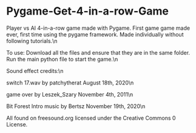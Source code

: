 # Pygame-Get-4-in-a-row-Game

Player vs AI 4-in-a-row game made with Pygame. First game game made ever, first time using the pygame framework. Made individually without following tutorials.\n


To use:
Download all the files and ensure that they are in the same folder. Run the main python file to start the game.\n



Sound effect credits:\n

switch 17.wav by patchytherat
August 18th, 2020\n

game over by Leszek_Szary
November 4th, 2011\n

Bit Forest Intro music by Bertsz
November 19th, 2020\n

All found on freesound.org licensed under the Creative Commons 0 License.
